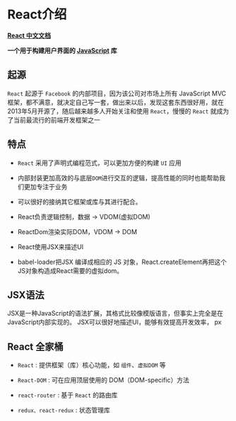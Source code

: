 # React介绍

**[React 中文文档](https://zh-hans.reactjs.org/)**

**一个用于构建用户界面的 <u>JavaScript</u> 库**



## 起源

`React` 起源于 `Facebook` 的内部项目，因为该公司对市场上所有 JavaScript MVC 框架，都不满意，就决定自己写一套，做出来以后，发现这套东西很好用，就在2013年5月开源了，随后越来越多人开始关注和使用 `React`，慢慢的 `React` 就成为了当前最流行的前端开发框架之一



## 特点

- `React` 采用了声明式编程范式，可以更加方便的构建 `UI` 应用
- 内部封装更加高效的与底层`DOM`进行交互的逻辑，提高性能的同时也能帮助我们更加专注于业务
- 可以很好的接纳其它框架或库与其进行配合。

- React负责逻辑控制，数据 -> VDOM(虚拟DOM)
- ReactDom渲染实际DOM，VDOM -> DOM
- React使用JSX来描述UI
- babel-loader把JSX 编译成相应的 JS 对象，React.createElement再把这个JS对象构造成React需要的虚拟dom。



## JSX语法

JSX是⼀种JavaScript的语法扩展，其格式比较像模版语言，但事实上完全是在JavaScript内部实现的。
JSX可以很好地描述UI，能够有效提高开发效率，
px



## React 全家桶

- `React` : 提供框架（库）核心功能，如 `组件`、`虚拟DOM` 等

- `React-DOM` : 可在应用顶层使用的 DOM（DOM-specific）方法

- `react-router` : 基于 `React` 的路由库

- `redux、react-redux` : 状态管理库

    